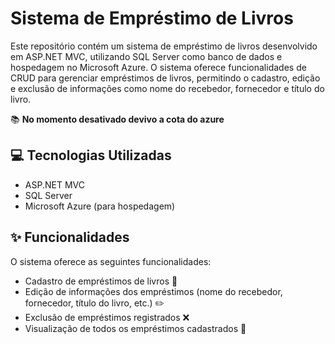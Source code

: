 # Sistema de Empréstimo de Livros

Este repositório contém um sistema de empréstimo de livros desenvolvido em ASP.NET MVC, utilizando SQL Server como banco de dados e hospedagem no Microsoft Azure. O sistema oferece funcionalidades de CRUD para gerenciar empréstimos de livros, permitindo o cadastro, edição e exclusão de informações como nome do recebedor, fornecedor e título do livro.

📚 **No momento desativado devivo a cota do azure**

## 💻 Tecnologias Utilizadas

- ASP.NET MVC
- SQL Server
- Microsoft Azure (para hospedagem)

## ✨ Funcionalidades

O sistema oferece as seguintes funcionalidades:

- Cadastro de empréstimos de livros 📝
- Edição de informações dos empréstimos (nome do recebedor, fornecedor, título do livro, etc.) ✏️
- Exclusão de empréstimos registrados ❌
- Visualização de todos os empréstimos cadastrados 👀
